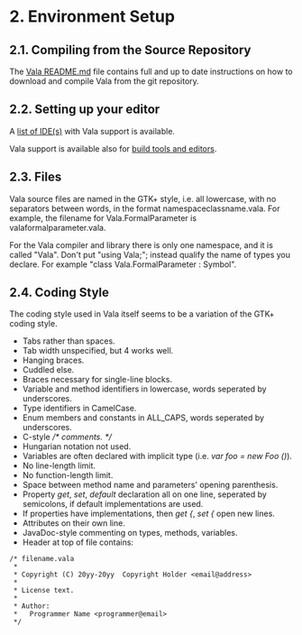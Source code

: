 # 2. Environment Setup

## 2.1. Compiling from the Source Repository

The [Vala README.md](https://gitlab.gnome.org/GNOME/vala/blob/master/README.md)
file contains full and up to date instructions on how to download and
compile Vala from the git repository.

## 2.2. Setting up your editor

A [list of IDE(s)](../../tooling/code-editors-and-ides) with Vala support is available.

Vala support is available also for [build tools and editors](../../tooling/build-systems).

## 2.3. Files

Vala source files are named in the GTK+ style, i.e. all lowercase, with
no separators between words, in the format namespaceclassname.vala. For
example, the filename for Vala.FormalParameter is
valaformalparameter.vala.

For the Vala compiler and library there is only one namespace, and it is
called "Vala". Don't put "using Vala;"; instead qualify the name of
types you declare. For example "class Vala.FormalParameter : Symbol".

## 2.4. Coding Style

The coding style used in Vala itself seems to be a variation of the GTK+
coding style.

-   Tabs rather than spaces.
-   Tab width unspecified, but 4 works well.
-   Hanging braces.
-   Cuddled else.
-   Braces necessary for single-line blocks.
-   Variable and method identifiers in lowercase, words seperated by
    underscores.
-   Type identifiers in CamelCase.
-   Enum members and constants in ALL_CAPS, words seperated by
    underscores.
-   C-style _/* comments. */_
-   Hungarian notation not used.
-   Variables are often declared with implicit type (i.e. _var foo = new Foo ()_).
-   No line-length limit.
-   No function-length limit.
-   Space between method name and parameters' opening parenthesis.
-   Property _get_, _set_, _default_
    declaration all on one line, seperated by semicolons, if default
    implementations are used.
-   If properties have implementations, then _get {_, _set {_ open new lines.
-   Attributes on their own line.
-   JavaDoc-style commenting on types, methods, variables.
-   Header at top of file contains:

```vala
/* filename.vala
 *
 * Copyright (C) 20yy-20yy  Copyright Holder <email@address>
 *
 * License text.
 *
 * Author:
 *   Programmer Name <programmer@email>
 */
```

